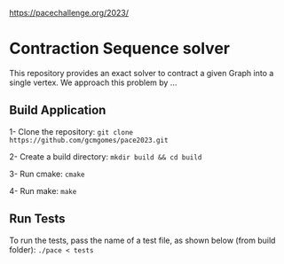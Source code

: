 https://pacechallenge.org/2023/
# Contraction Sequence solver
This repository provides an exact solver to contract a given Graph into a single vertex.
We approach this problem by ...

## Build Application 
1- Clone the repository: 
`git clone https://github.com/gcmgomes/pace2023.git`

2- Create a build directory: 
`mkdir build && cd build`

3- Run cmake: `cmake`

4- Run make: `make`

## Run Tests
To run the tests, pass the name of a test file, as shown below (from build folder):
`./pace < tests`
